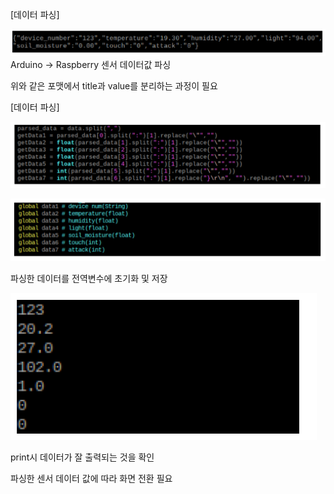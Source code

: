 [데이터 파싱]

![캡처.PNG](./캡처.PNG)
Arduino -> Raspberry 센서 데이터값 파싱


위와 같은 포맷에서 title과 value를 분리하는 과정이 필요


[데이터 파싱]

![image.png](./image.png)

![image-1.png](./image-1.png)

파싱한 데이터를 전역변수에 초기화 및 저장

![image-2.png](./image-2.png)

print시 데이터가 잘 출력되는 것을 확인


파싱한 센서 데이터 값에 따라 화면 전환 필요
